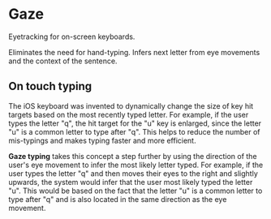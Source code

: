 # Gaze

Eyetracking for on-screen keyboards.

Eliminates the need for hand-typing. Infers next letter from eye movements and the context of the sentence.

## On touch typing

The iOS keyboard was invented to dynamically change the size of key hit targets based on the most recently typed letter. For example, if the user types the letter "q", the hit target for the "u" key is enlarged, since the letter "u" is a common letter to type after "q". This helps to reduce the number of mis-typings and makes typing faster and more efficient.

__Gaze typing__ takes this concept a step further by using the direction of the user's eye movement to infer the most likely letter typed. For example, if the user types the letter "q" and then moves their eyes to the right and slightly upwards, the system would infer that the user most likely typed the letter "u". This would be based on the fact that the letter "u" is a common letter to type after "q" and is also located in the same direction as the eye movement.